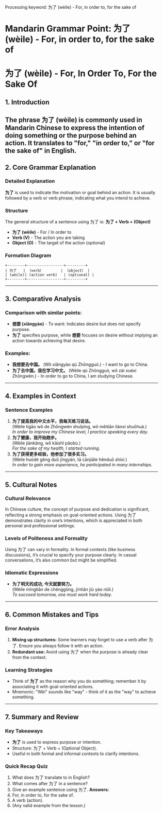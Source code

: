 Processing keyword: 为了 (wèile) - For, in order to, for the sake of
# Mandarin Grammar Point: 为了 (wèile) - For, in order to, for the sake of
# 为了 (wèile) - For, In Order To, For the Sake Of
## 1. Introduction
The phrase **为了** (wèile) is commonly used in Mandarin Chinese to express the intention of doing something or the purpose behind an action. It translates to "for," "in order to," or "for the sake of" in English.
---
## 2. Core Grammar Explanation
### Detailed Explanation
**为了** is used to indicate the motivation or goal behind an action. It is usually followed by a verb or verb phrase, indicating what you intend to achieve.
### Structure
The general structure of a sentence using 为了 is:
**为了 + Verb + (Object)**
- **为了 (wèile)** - For / In order to
- **Verb (V)** - The action you are taking
- **Object (O)** - The target of the action (optional)
### Formation Diagram
```
+--------+-----------------+---------+
| 为了   | （verb）        | （object） |
| (wèile)| (action verb)   | (optional) |
+--------+-----------------+---------+
```
---
## 3. Comparative Analysis
### Comparison with similar points:
- **想要 (xiǎngyào)** - To want: Indicates desire but does not specify purpose.
- **为了** specifies purpose, while **想要** focuses on desire without implying an action towards achieving that desire.
### Examples:
- **我想要去中国。** (Wǒ xiǎngyào qù Zhōngguó.) - I want to go to China.
- **为了去中国，我在学习中文。** (Wèile qù Zhōngguó, wǒ zài xuéxí Zhōngwén.) - In order to go to China, I am studying Chinese.
---
## 4. Examples in Context
### Sentence Examples
1. **为了提高我的中文水平，我每天练习说话。**  
   (Wèile tígāo wǒ de Zhōngwén shuǐpíng, wǒ měitiān liànxí shuōhuà.)  
   *In order to improve my Chinese level, I practice speaking every day.*
2. **为了健康，我开始跑步。**  
   (Wèile jiànkāng, wǒ kāishǐ pǎobù.)  
   *For the sake of my health, I started running.*
3. **为了获得更多经验，他参加了很多实习。**  
   (Wèile huòdé gèng duō jīngyàn, tā cānjiāle hěnduō shíxí.)  
   *In order to gain more experience, he participated in many internships.*
---
## 5. Cultural Notes
### Cultural Relevance
In Chinese culture, the concept of purpose and dedication is significant, reflecting a strong emphasis on goal-oriented actions. Using 为了 demonstrates clarity in one’s intentions, which is appreciated in both personal and professional settings.
### Levels of Politeness and Formality
Using 为了 can vary in formality. In formal contexts (like business discussions), it’s crucial to specify your purpose clearly. In casual conversations, it’s also common but might be simplified.
### Idiomatic Expressions
- **为了明天的成功, 今天就要努力。**  
  (Wèile míngtiān de chénggōng, jīntiān jiù yào nǔlì.)  
  *To succeed tomorrow, one must work hard today.*
---
## 6. Common Mistakes and Tips
### Error Analysis
1. **Mixing up structures:** Some learners may forget to use a verb after 为了. Ensure you always follow it with an action.
2. **Redundant use:** Avoid using 为了 when the purpose is already clear from the context.
### Learning Strategies
- Think of **为了** as the reason why you do something; remember it by associating it with goal-oriented actions.  
- Mnemonic: "Wèi" sounds like "way" - think of it as the "way" to achieve something.
---
## 7. Summary and Review
### Key Takeaways
- **为了** is used to express purpose or intention.
- Structure: 为了 + Verb + (Optional Object).
- Useful in both formal and informal contexts to clarify intentions.
### Quick Recap Quiz
1. What does 为了 translate to in English?
2. What comes after 为了 in a sentence?
3. Give an example sentence using 为了.
**Answers:**
1. For, in order to, for the sake of.
2. A verb (action).
3. (Any valid example from the lesson.)
